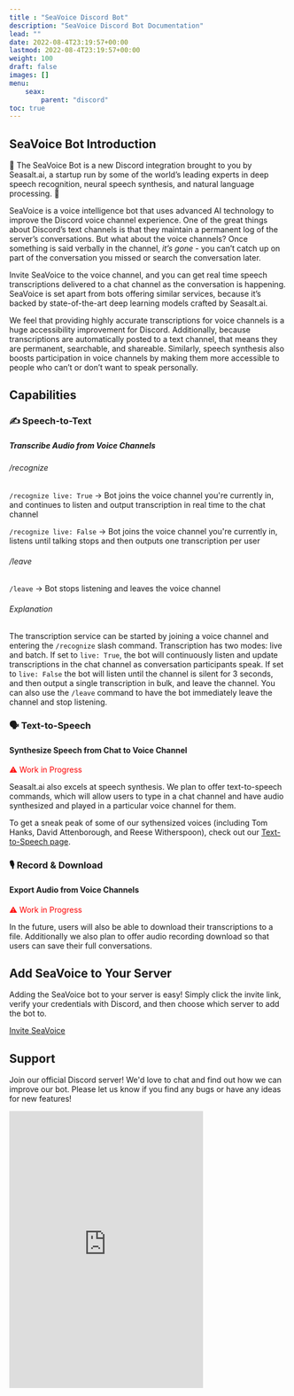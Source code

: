 ```yaml
---
title : "SeaVoice Discord Bot"
description: "SeaVoice Discord Bot Documentation"
lead: ""
date: 2022-08-4T23:19:57+00:00
lastmod: 2022-08-4T23:19:57+00:00
weight: 100
draft: false
images: []
menu:
    seax:
        parent: "discord"
toc: true
---
```


## SeaVoice Bot Introduction

🐙 The SeaVoice Bot is a new Discord integration brought to you by Seasalt.ai, a startup run by some of the world’s leading experts in deep speech recognition, neural speech synthesis, and natural language processing. 🐙

SeaVoice is a voice intelligence bot that uses advanced AI technology to improve the Discord voice channel experience. One of the great things about Discord’s text channels is that they maintain a permanent log of the server’s conversations. But what about the voice channels? Once something is said verbally in the channel, *it’s gone* - you can’t catch up on part of the conversation you missed or search the conversation later. 

Invite SeaVoice to the voice channel, and you can get real time speech transcriptions delivered to a chat channel as the conversation is happening. SeaVoice is set apart from bots offering similar services, because it’s backed by state-of-the-art deep learning models crafted by Seasalt.ai.

We feel that providing highly accurate transcriptions for voice channels is a huge accessibility improvement for Discord. Additionally, because transcriptions are automatically posted to a text channel, that means they are permanent, searchable, and shareable. Similarly, speech synthesis also boosts participation in voice channels by making them more accessible to people who can’t or don’t want to speak personally.

## Capabilities

### ✍️ Speech-to-Text
##### Transcribe Audio from Voice Channels

###### /recognize

`/recognize live: True` -> Bot joins the voice channel you're currently in, and continues to listen and output transcription in real time to the chat channel

`/recognize live: False` -> Bot joins the voice channel you're currently in, listens until talking stops and then outputs one transcription per user

###### /leave

`/leave` -> Bot stops listening and leaves the voice channel

###### Explanation

The transcription service can be started by joining a voice channel and entering the `/recognize` slash command. Transcription has two modes: live and batch. If set to `live: True`, the bot will continuously listen and update transcriptions in the chat channel as conversation participants speak. If set to `live: False` the bot will listen until the channel is silent for 3 seconds, and then output a single transcription in bulk, and leave the channel. You can also use the `/leave` command to have the bot immediately leave the channel and stop listening.

### 🗣 Text-to-Speech
#### Synthesize Speech from Chat to Voice Channel 
<p style="color:red">⚠️ Work in Progress</p>

Seasalt.ai also excels at speech synthesis. We plan to offer text-to-speech commands, which will allow users to type in a chat channel and have audio synthesized and played in a particular voice channel for them. 

To get a sneak peak of some of our sythensized voices (including Tom Hanks, David Attenborough, and Reese Witherspoon), check out our [Text-to-Speech page](https://suite.seasalt.ai/tts).


### 🎙️ Record & Download
#### Export Audio from Voice Channels
<p style="color:red">⚠️ Work in Progress</p>

In the future, users will also be able to download their transcriptions to a file. Additionally we also plan to offer audio recording download so that users can save their full conversations.

## Add SeaVoice to Your Server

Adding the SeaVoice bot to your server is easy! Simply click the invite link, verify your credentials with Discord, and then choose which server to add the bot to.

<div class="row justify-content-center">
    <div class="col-lg-9 col-xl-8 text-center">
        <p class="lead"></p>
        <a class="btn btn-primary btn-lg px-4 mb-2" href="https://discord.com/api/oauth2/authorize?client_id=1001955060210749492&permissions=1393753832496&scope=bot%20applications.commands" role="button">Invite SeaVoice</a>
    </div>
</div>

## Support

Join our official Discord server! We'd love to chat and find out how we can improve our bot. Please let us know if you find any bugs or have any ideas for new features!

<div class="row justify-content-center">
    <iframe src="https://discordapp.com/widget?id=919037515514654721&theme=dark" width="350" height="500" allowtransparency="true" frameborder="0" sandbox="allow-popups allow-popups-to-escape-sandbox allow-same-origin allow-scripts"></iframe>
</div>